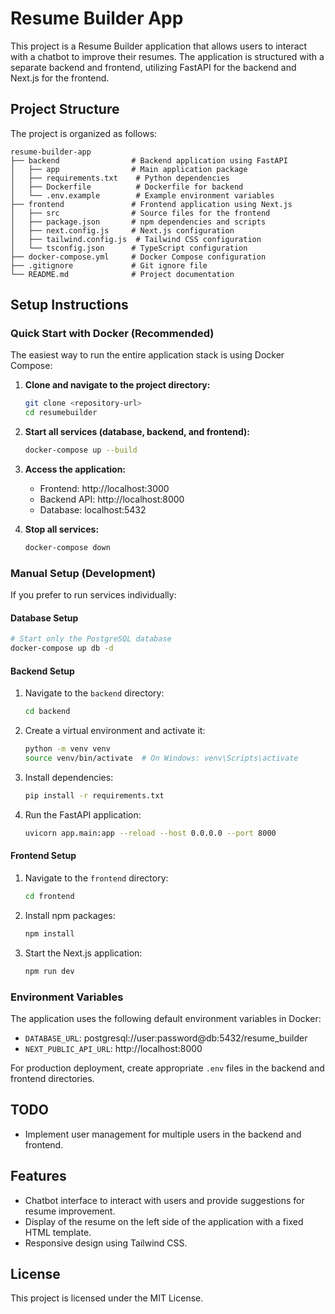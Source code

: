 # Resume Builder App

This project is a Resume Builder application that allows users to interact with a chatbot to improve their resumes. The application is structured with a separate backend and frontend, utilizing FastAPI for the backend and Next.js for the frontend.

## Project Structure

The project is organized as follows:

```
resume-builder-app
├── backend                # Backend application using FastAPI
│   ├── app                # Main application package
│   ├── requirements.txt    # Python dependencies
│   ├── Dockerfile          # Dockerfile for backend
│   └── .env.example        # Example environment variables
├── frontend               # Frontend application using Next.js
│   ├── src                # Source files for the frontend
│   ├── package.json       # npm dependencies and scripts
│   ├── next.config.js     # Next.js configuration
│   ├── tailwind.config.js  # Tailwind CSS configuration
│   └── tsconfig.json      # TypeScript configuration
├── docker-compose.yml     # Docker Compose configuration
├── .gitignore             # Git ignore file
└── README.md              # Project documentation
```

## Setup Instructions

### Quick Start with Docker (Recommended)

The easiest way to run the entire application stack is using Docker Compose:

1. **Clone and navigate to the project directory:**
   ```bash
   git clone <repository-url>
   cd resumebuilder
   ```

2. **Start all services (database, backend, and frontend):**
   ```bash
   docker-compose up --build
   ```

3. **Access the application:**
   - Frontend: http://localhost:3000
   - Backend API: http://localhost:8000
   - Database: localhost:5432

4. **Stop all services:**
   ```bash
   docker-compose down
   ```

### Manual Setup (Development)

If you prefer to run services individually:

#### Database Setup
```bash
# Start only the PostgreSQL database
docker-compose up db -d
```

#### Backend Setup
1. Navigate to the `backend` directory:
   ```bash
   cd backend
   ```
2. Create a virtual environment and activate it:
   ```bash
   python -m venv venv
   source venv/bin/activate  # On Windows: venv\Scripts\activate
   ```
3. Install dependencies:
   ```bash
   pip install -r requirements.txt
   ```
4. Run the FastAPI application:
   ```bash
   uvicorn app.main:app --reload --host 0.0.0.0 --port 8000
   ```

#### Frontend Setup
1. Navigate to the `frontend` directory:
   ```bash
   cd frontend
   ```
2. Install npm packages:
   ```bash
   npm install
   ```
3. Start the Next.js application:
   ```bash
   npm run dev
   ```

### Environment Variables

The application uses the following default environment variables in Docker:
- `DATABASE_URL`: postgresql://user:password@db:5432/resume_builder
- `NEXT_PUBLIC_API_URL`: http://localhost:8000

For production deployment, create appropriate `.env` files in the backend and frontend directories.

## TODO

- Implement user management for multiple users in the backend and frontend.

## Features

- Chatbot interface to interact with users and provide suggestions for resume improvement.
- Display of the resume on the left side of the application with a fixed HTML template.
- Responsive design using Tailwind CSS.

## License

This project is licensed under the MIT License.
